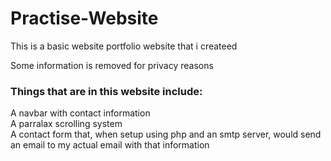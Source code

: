# Practise-Website
<p>This is a basic website portfolio website that i createed</p>
<p>Some information is removed for privacy reasons</p>
<h3>Things that are in this website include:</h3>
<p>A navbar with contact information <br>
A parralax scrolling system <br>
A contact form that, when setup using php and an smtp server, would send an email to my actual email with that information</p>

